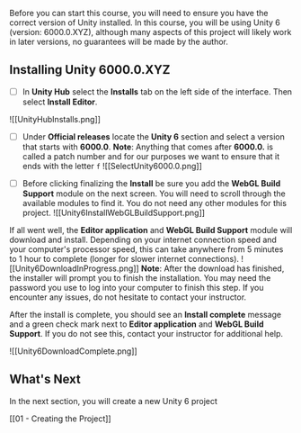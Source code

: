 Before you can start this course, you will need to ensure you have the correct version of Unity installed. In this course, you will be using Unity 6 (version: 6000.0.XYZ), although many aspects of this project will likely work in later versions, no guarantees will be made by the author.

## Installing Unity 6000.0.XYZ

- [ ] In **Unity Hub** select the **Installs** tab on the left side of the interface. Then select **Install Editor**.

![[UnityHubInstalls.png]]

- [ ] Under **Official releases** locate the **Unity 6** section and select a version that starts with **6000.0**. **Note**: Anything that comes after **6000.0.** is called a patch number and for our purposes we want to ensure that it ends with the letter `f`
![[SelectUnity6000.0.png]]

- [ ] Before clicking finalizing the **Install** be sure you add the **WebGL Build Support** module on the next screen. You will need to scroll through the available modules to find it. You do not need any other modules for this project.
![[Unity6InstallWebGLBuildSupport.png]]

If all went well, the **Editor application** and **WebGL  Build Support** module will download and install. Depending on your internet connection speed and your computer's processor speed, this can take anywhere from 5 minutes to 1 hour to complete (longer for slower internet connections).
![[Unity6DownloadInProgress.png]]
**Note**: After the download has finished, the installer will prompt you to finish the installation. You may need the password you use to log into your computer to finish this step. If you encounter any issues, do not hesitate to contact your instructor.

After the install is complete, you should see an **Install complete** message and a green check mark next to **Editor application** and **WebGL Build Support**. If you do not see this, contact your instructor for additional help.

![[Unity6DownloadComplete.png]]

## What's Next

In the next section, you will create a new Unity 6 project

[[01 - Creating the Project]]